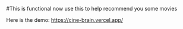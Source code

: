 #This is functional now use this to help recommend you some movies

Here is the demo: https://cine-brain.vercel.app/
